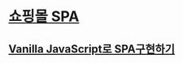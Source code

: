 # [쇼핑몰 SPA](https://programmers.co.kr/skill_check_assignments/199)

## [Vanilla JavaScript로 SPA구현하기](https://velog.io/@tlatjdgh3778/Vanilla-JavaScript%EB%A1%9C-SPA%EA%B5%AC%ED%98%84%ED%95%98%EA%B8%B0)